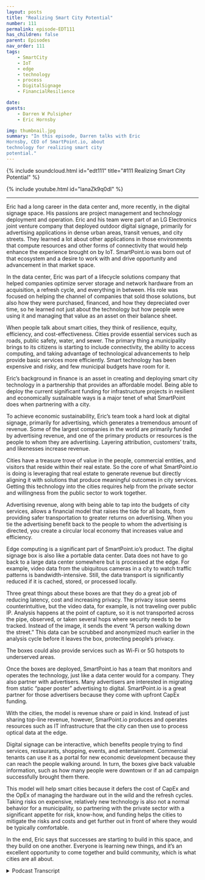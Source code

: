 ```yaml
---
layout: posts
title: "Realizing Smart City Potential"
number: 111
permalink: episode-EDT111
has_children: false
parent: Episodes
nav_order: 111
tags:
    - SmartCity
    - IoT
    - edge
    - technology
    - process
    - DigitalSignage
    - FinancialResilience

date: 
guests:
    - Darren W Pulsipher
    - Eric Hornsby

img: thumbnail.jpg
summary: "In this episode, Darren talks with Eric
Hornsby, CEO of SmartPoint.io, about
technology for realizing smart city
potential."
---
```


{% include soundcloud.html id="edt111" title="#111 Realizing Smart City Potential" %}

{% include youtube.html id="lanaZk9q0dI" %}

---

Eric had a long career in the data center and, more recently, in the digital signage space. His passions are project management and technology deployment and operation. Eric and his team were part of an LG Electronics joint venture company that deployed outdoor digital signage, primarily for advertising applications in dense urban areas, transit venues, and city streets. They learned a lot about other applications in those environments that compute resources and other forms of connectivity that would help enhance the experience brought on by IoT. SmartPoint.io was born out of that ecosystem and a desire to work with and drive opportunity and advancement in that market space.

In the data center, Eric was part of a lifecycle solutions company that helped companies optimize server storage and network hardware from an acquisition, a refresh cycle, and everything in between. His role was focused on helping the channel of companies that sold those solutions, but also how they were purchased, financed, and how they depreciated over time, so he learned not just about the technology but how people were using it and managing that value as an asset on their balance sheet.

When people talk about smart cities, they think of resilience, equity, efficiency, and cost-effectiveness. Cities provide essential services such as roads, public safety, water, and sewer. The primary thing a municipality brings to its citizens is starting to include connectivity, the ability to access computing, and taking advantage of technological advancements to help provide basic services more efficiently. Smart technology has been expensive and risky, and few municipal budgets have room for it.

Eric’s background in finance is an asset in creating and deploying smart city technology in a partnership that provides an affordable model. Being able to deploy the current significant funding for infrastructure projects in resilient and economically sustainable ways is a major tenet of what SmartPoint does when partnering with a city.

To achieve economic sustainability, Eric’s team took a hard look at digital signage, primarily for advertising, which generates a tremendous amount of revenue. Some of the largest companies in the world are primarily funded by advertising revenue, and one of the primary products or resources is the people to whom they are advertising. Layering attribution, customers’ traits, and likenesses increase revenue.

Cities have a treasure trove of value in the people, commercial entities, and visitors that reside within their real estate. So the core of what SmartPoint.io is doing is leveraging that real estate to generate revenue but directly aligning it with solutions that produce meaningful outcomes in city services. Getting this technology into the cities requires help from the private sector and willingness from the public sector to work together.

Advertising revenue, along with being able to tap into the budgets of city services, allows a financial model that raises the tide for all boats, from providing safer transportation to greater returns on advertising. When you tie the advertising benefit back to the people to whom the advertising is directed, you create a circular local economy that increases value and efficiency.

Edge computing is a significant part of SmartPoint.io’s product. The digital signage box is also like a portable data center. Data does not have to go back to a large data center somewhere but is processed at the edge. For example, video data from the ubiquitous cameras in a city to watch traffic patterns is bandwidth-intensive. Still, the data transport is significantly reduced if it is cached, stored, or processed locally.

Three great things about these boxes are that they do a great job of reducing latency, cost and increasing privacy. The privacy issue seems counterintuitive, but the video data, for example, is not traveling over public IP. Analysis happens at the point of capture, so it is not transported across the pipe, observed, or taken several hops where security needs to be tracked. Instead of the image, it sends the event “A person walking down the street.” This data can be scrubbed and anonymized much earlier in the analysis cycle before it leaves the box, protecting people’s privacy.

The boxes could also provide services such as Wi-Fi or 5G hotspots to underserved areas.

Once the boxes are deployed, SmartPoint.io has a team that monitors and operates the technology, just like a data center would for a company. They also partner with advertisers. Many advertisers are interested in migrating from static “paper poster” advertising to digital. SmartPoint.io is a great partner for those advertisers because they come with upfront CapEx funding.

With the cities, the model is revenue share or paid in kind. Instead of just sharing top-line revenue, however, SmarPoint.io produces and operates resources such as IT infrastructure that the city can then use to process optical data at the edge.

Digital signage can be interactive, which benefits people trying to find services, restaurants, shopping, events, and entertainment. Commercial tenants can use it as a portal for new economic development because they can reach the people walking around. In turn, the boxes give back valuable information, such as how many people were downtown or if an ad campaign successfully brought them there.

This model will help smart cities because it defers the cost of CapEx and the OpEx of managing the hardware out in the wild and the refresh cycles. Taking risks on expensive, relatively new technology is also not a normal behavior for a municipality, so partnering with the private sector with a significant appetite for risk, know-how, and funding helps the cities to mitigate the risks and costs and get further out in front of where they would be typically comfortable.

In the end, Eric says that successes are starting to build in this space, and they build on one another. Everyone is learning new things, and it’s an excellent opportunity to come together and build community, which is what cities are all about.


<details>
<summary> Podcast Transcript </summary>

<p>﻿1</p>
<p>Hello, thisis Darren Pulsipher, chief solutionarchitect of public sector at Intel.</p>
<p>And welcome to Embracing</p>
<p>Digital Transformation,where we investigate effective change,leveraging people, processand technology.</p>
<p>On today's episode, Realizing Smart Cities</p>
<p>Potentialwith CEO from SmartPoint, Eric Hornsby.</p>
<p>Eric, welcome to the show.</p>
<p>Darren Thanks for having me.</p>
<p>Hey Eric, I got really excitedwhen I first heard about what you guys doand when I talked to youthe first time, I says,</p>
<p>I got to have Eric on the showbecause this is really cool.</p>
<p>What you've been doing.</p>
<p>But before we dove into the funstuff, well, this might be fun to give mea little bit on your background.</p>
<p>Yeah. Happy to.</p>
<p>So I'm Eric Hornsby,obviously with Smart Point.</p>
<p>I know I've got a long tenurein the data centerand more recently, digital signage space.</p>
<p>We've been working with Intel Corporationfor quite some time,have a very strategic relationshipthere aroundmarket ready solutionsand other go to marketsthat we've benefitedfrom mutually with Intel.</p>
<p>But you know myself,</p>
<p>I have a lot of passions aroundproject management,technology, deployment and operation,all things that fallwithin the bounds of Smart Point IO.</p>
<p>We as a team most recentlywere part of an LG Electronicsjoint venture companywhere we deployed outdoor digital signageprimarilyfor advertising applicationsin dense urban areas, transit venues,city streets, what have you.</p>
<p>And we learned a lotabout really other applicationsin those environments that computeresources and other forms of connecttivity would help enhance the experiencebrought on by the Internet of Things.</p>
<p>So smart point was really bornout of that ecosystem and, and a desire toto work with that market space and driveadvancement and opportunity there.</p>
<p>Okay, Angela,</p>
<p>I'm going to hit on somethingyou said you started in the data center.</p>
<p>So right.</p>
<p>All right.</p>
<p>What in the worldare you doing out in digital signage?</p>
<p>Because going from data centerinto digital signage, those are likediametrically opposed.</p>
<p>Right.</p>
<p>So you got to tell me how you got there.</p>
<p>It was an interesting transition.</p>
<p>So I was part of a company that was awhat we would call a lifecycle managementor lifecycle solutions companyin the data center space.</p>
<p>So we helped companies optimize serverstorage and network hardware from aan acquisition and a refresh cyclestandpoint and everything in between.</p>
<p>And my role was very focused on helpingthe channelof companies that sold those solutions,but also how they were purchased,how they were financed and then howthose assets were depreciated over time.</p>
<p>So in that role, I learned quite a bit,not just about the technologywe're selling, buthow people were using it and how they wereyou know, really managing that that valueas an asset on their balance sheet.</p>
<p>Fast forward toreally 2015.</p>
<p>I had an opportunity to do some consultingfor a companyin the digital signage space.</p>
<p>They had just signeda partnership agreement with LGand with LG being a channel ledgo to market company.</p>
<p>I was able to to help with some adviceand some market directionthere as well as standing upsome new financialmodels that that company wentwent to market with.</p>
<p>And you know, fast forward several years,it turned into aa full time opportunity that I was. Time.</p>
<p>Happy to accept andthe rest is history.</p>
<p>Okay, so you're the first finance guy</p>
<p>I've had.</p>
<p>Come on to see you now.</p>
<p>All right, so this would bereally interesting to hear that,because you've come up with something</p>
<p>I think is really creativewith what you guys are doing.</p>
<p>And it is how do I actually make ittechnology real in our cities.</p>
<p>We've been talking about smart citiesfor, what, a decade?</p>
<p>You're right.</p>
<p>But the cost of it and managing it,there's a lot involvedin really creating a real smart cityand using it.</p>
<p>I thought, I think it's pretty brilliant,your financial backgroundand you understand all this stuff.</p>
<p>Tell me, tell me what vision you haveas far as smart cities go.</p>
<p>And because when you first mentioned this,</p>
<p>I was like blown away.</p>
<p>I thought it was pretty, pretty clever.</p>
<p>So when whenand there's a lot of talk of smart citiesand depending on or smart communities,connected community infrastructure,there's a lot of really synonymous terms.</p>
<p>But some of the major tenants you'reyou're going to hear are smart.</p>
<p>Cities are resilient,smart cities are equitable.</p>
<p>And, you know, they're really much like,from my perspective, much like an I.T.department would look athow they're serving their companyto do to do better, to be more efficient,cost effective, what have you helpa companybe resilient cities are very similarfrom the public servicesthat they provide, whether those are roadsand bridges, public safety, environmentalcleanliness, what have you.</p>
<p>Sometimeswater, sewer, right, all those things.</p>
<p>So when we think about the base,the basics that a municipalitybrings to their citizens,visitors, commercial tenantsas technologies, technology has evolved,some of those basicthings are starting to includeconnectivity and the abilityto access computeand for different city servicesto be able to take advantageof advancements in technologyto do a better job of those same basicyou know, providing a safe, less congestedfrom a traffic standpoint, environmentthat's also resilient.</p>
<p>So getting back to the financialmodeling resiliency from our perspectivealso needs to meaneconomic sustainability.</p>
<p>We're in a a an amazing timeright now,a historic time in terms of fundingthat's being made availablefor infrastructure projects as a.</p>
<p>Like from IJA. Right.</p>
<p>And being able to deploy that fundingin ways that is resilientand economically sustainable is a majortenet of what smart points doingwhen we partner.</p>
<p>You're looking at financial resilience,which no one ever looks at.</p>
<p>I've never heard financial resiliencein the IT space before, but Ilike I like this approach because I can</p>
<p>I can throw hardware.</p>
<p>And I, you know, I work at Intel.</p>
<p>I want everyone to refresh your hardwareevery three years.</p>
<p>Right.</p>
<p>But realistically, that's not doablewith the budgets that cities haveor states have to do that.</p>
<p>Yeah.</p>
<p>We we took a real hard look at the spacethat we were previously in,which was very narrow in digital signage,primarily for advertising.</p>
<p>And there's a tremendous amount of revenuegenerated in that market space.</p>
<p>We all know some of the largest companiesin the world are primarily fundedby advertising revenue.</p>
<p>Yeah, Google, for example, for example.</p>
<p>And, and, you know, one of the primary,you know, products or resources,there are the peoplewho are being advertisedto their information,their likeness, their traits.</p>
<p>And and these, you know, layer onwhat's called attribution,which increases the valueof the advertising making more money.</p>
<p>So taking a look at that as a focusrevenue stream or ROIfor cities to harness, cities have aa treasure trove of valuein the real estate and the peopleand the commercial entities and visitorsthat reside within that real estate.</p>
<p>So being able to more effectively leveragethat real estateto generate revenuebut align it directly withsolutionsthat produce outcomes that are meaningfulto what the city should beproviding to its citizens, visitorsand commercial tenants is really atthe core of what we're doingand being on board to operate a networklike that and managethat from a not just a technology,but a financial operationsstandpoint is is reallywhat's getting it's getting citiesmore to a point where they cannot just comfortably but confidentlymove forward with with projects that arethat are meaningful and substantial.</p>
<p>To your point, how do we get thistechnology out into the city?</p>
<p>It requires help from the private sectorand it requires a willingnessto work together from the public sector.</p>
<p>Right.</p>
<p>All right.</p>
<p>So explain. Exactly.</p>
<p>All right.</p>
<p>So I like I like the idea. Right.</p>
<p>How can we get hardware,new technologies into the cities?</p>
<p>But it's costly. So we can.</p>
<p>You're saying that we can fund itactually through advertising?</p>
<p>Is that the.</p>
<p>Concept?</p>
<p>Advertising'sa major source of the revenue.</p>
<p>Other sources are that cities spenda tremendous amount of money to providethe basic services that are deliveredby a municipality to its citizens.</p>
<p>So being able to tap into those budgetsas well allows for a financial modelthat really raisesthe tide across all those boatsfrom providing safer transportationto, you know, greaterreturns on advertising.</p>
<p>When you can tie the the advertisingbenefitback to the people who are advertising to.</p>
<p>That's what gets us really excitedand gets us and gets the city interestedbecause you are creating aa circular economy that allows for thatthat resource in the peoplein the real estateto be harvestingthat value more efficiently.</p>
<p>So it's almost it's almost like keeping itmore local in a lot of respects, right?</p>
<p>Absolutely.</p>
<p>Which is which is pretty coolbecause now I can keep thatthat economy in my in my city growinginstead of it growing outside of my city.</p>
<p>Yes, that's the idea.</p>
<p>It's pretty cool.</p>
<p>All right.</p>
<p>So explain the explainthe technology a little bit.</p>
<p>We got a little bit of the business model.</p>
<p>Explainwhat does this look like physically?</p>
<p>So going from a data center background,which is very centralizedin nature to a digital signageon sidewalks, it's very decentralized.</p>
<p>So definite opposite ends of the spectrum.</p>
<p>And combining what we do from a technologystandpoint is really combiningoperational technology,which definition would would fallinto really things that you're touching,seeing, you know, experience.</p>
<p>Like physical, physicalthings you're interacting. Right?</p>
<p>We were combining that with with I.Tinformationtechnology that you normally wouldn't see,but having it there.</p>
<p>And the reason we're doingthat is because this explosive growthin the Internet of Things and databeing produced at the physical edgeof the network creates an opportunityfor the physical edge of the networkto be a placewhere computation takes place.</p>
<p>So that data not having to go all the wayback to a large data centersomewhere,the workload would be processed.</p>
<p>And then that insight from whateveryou know you're trying to garnerhas to be sentall the way back to the edge.</p>
<p>You can you can do it right there.</p>
<p>Again, keeping it localas a as a tenet of what we're doing.</p>
<p>But edge computing is a major part of ourour product.</p>
<p>And utilizing that edge computingto produce outcomesfor things that are focusedon doing better at the edge.</p>
<p>Okay.</p>
<p>So what I just heard was your digitalsignage is not just a pretty bar,a pretty box with advertising on it.</p>
<p>Yeah, I can actually run compute in those,in those digital signsthat you have on the sidewalk.</p>
<p>That is correct. Yes.</p>
<p>So it's like a portable data center.</p>
<p>Does anyone like throw it in the backof their truck and take off with it?</p>
<p>You need to have plannedpretty far in advance.</p>
<p>They're pretty far invested. Yeah.</p>
<p>Yeah, we we've over the course of the pastsix, six or seven years,we've deployed tens of thousandsof these around the worldfor digital signage purposes.</p>
<p>But we've gotten pretty good at makingsure they stay where they.</p>
<p>Stay, and that's good.</p>
<p>So what sorts of workloads can I runin these digital science signage boxes?</p>
<p>So one of the the types of datathat we talk about a lot is video data.</p>
<p>So there's there's cameras everywhere.</p>
<p>And cameras are watching for thingslike abnormalities in traffic patterns.</p>
<p>They're looking at cars.</p>
<p>They're analyzing how many bicyclesare on the road with the cars and,you know, focusing onhow could we make things safer or better.</p>
<p>And there'sbut optical data from videois is extremely bandwidth intensive.</p>
<p>And so trying to asanybody knows that strive to streamsomething on their mobile device.</p>
<p>You need to have a great connectionto to pull that off.</p>
<p>But if you could you could cache thatyou could store that videoor process it locally.</p>
<p>Then you've reduced the amount of datatransportnecessary to garner an outcome.</p>
<p>So running computer visionanalytics at the edgeis one of the things that wewe do quite a bit of.</p>
<p>All right.</p>
<p>So that decreasesthe total bandwidth that you needbecause you're not going to stream 4Kvideo anymore.</p>
<p>You're just streamingobject data that you've detected. Yep.</p>
<p>Right.</p>
<p>So, so that gives me trafficpattern flows.</p>
<p>That gives me weather,right?</p>
<p>There's a whole bunch of thingsthat these boxes can then you use.</p>
<p>It's basically a Iot node out therethat can doa lot of different things.</p>
<p>If we had to break it down to three,three things, I would sayit does a great job of reducing latency.</p>
<p>So it should be the time it takes toto move that dataprocessor and produce the insight.</p>
<p>Just and that's just simple physics,right?</p>
<p>Less less distance for it to travelthat that same outcome reduces costbecause you're not having to transportthat dataas far.</p>
<p>And the third really hones in on privacy.</p>
<p>So being able to.</p>
<p>Do I would have thought the oppositethere.</p>
<p>I would have thought,what's your privacy thing on this?</p>
<p>Because, oh,</p>
<p>I got a camera watching everyoneand so what's your privacy angle on this?</p>
<p>But again.</p>
<p>It's counterintuitive to me.</p>
<p>Being being able to use that camera data.</p>
<p>I'll call it behind the radioso it's not traveling over public IPallows for analysisat the point of capture.</p>
<p>So we're not we're not sending picturesof Eric Hornsbyacross the pipe back to a data centersomewhere or being observedand having several hops, let's call itwhere security needs to be tracked.</p>
<p>Instead, it's saying there's a guywalking down the street.</p>
<p>Yeah, yeah.</p>
<p>And the data is able to be scrubbed.</p>
<p>They're anonymized much earlierin that analysis cycle.</p>
<p>Before it even leaves the box. Yep.</p>
<p>Very cool.</p>
<p>Now, what else can I do with these things?</p>
<p>We talked a little bit about.</p>
<p>I can put like a 5G,</p>
<p>I can turn this into a 5G hotspotor a Wi-Fi hotspot as well, right?</p>
<p>Absolutely.</p>
<p>Yeah.</p>
<p>So again, it's it's working with citiesto identify what commercial revenuestreams, you know, could we generatetogether at these real estate end points?</p>
<p>And how could we operate a projectfrom a financial standpointthat also bringsto bear different technologies like 5Gyou just mentioned, or a Seabreezeor wi fi.</p>
<p>There's lots ofwe call them underserved areasthat would love to have betterconnectivity.</p>
<p>The cities would love to providethat as a basic deliverablefrom the municipal key.</p>
<p>And those are things that we bundle into.</p>
<p>These these projects.</p>
<p>Are very cool now.</p>
<p>All right. So how does this work?</p>
<p>Because we talked about thisa little bit before the show.</p>
<p>How does it work?</p>
<p>If I'm a municipality, I contact you guys.</p>
<p>You go and deploy these signsin down my main, main street.</p>
<p>Folsom once was where I live.</p>
<p>Folsom, California, Main Street.</p>
<p>Folsom</p>
<p>We put like three or four of these upand I knowas the city, I maintain these things,</p>
<p>I get the advertisers.</p>
<p>Or is it a joint venture with you guys?</p>
<p>How does how does operationallyhow does it work for me?</p>
<p>Because it sounds like I'm going to haveto staff up people that understand Iotand data center and maintain these things.</p>
<p>So we have a teamthat monitors and operates the technologyjust like a data centerwould for a company.</p>
<p>We so we are the operatorand we work with the city.</p>
<p>So where the city would have haddepartments that are leveragingi.t infrastructure perhaps somewhere else.</p>
<p>Now our joint project becomesthat i.t infrastructurethat they are they can usefrom an advertising perspective.</p>
<p>We partner with the existing out of homemedia advertisers.</p>
<p>So there's lots of incumbents out therewho are very interestedin upgrading their technologyor migrating from what's called staticpaper poster advertising to digital.</p>
<p>And we're a great partnerfor for that in its own rightbecause we come in with all of the upfront</p>
<p>CapEx funding, we deploy the technology.</p>
<p>And now instead of selling a static posteradvertisement, the ad incumbentadvertiser has the opportunity to workwith us and to start selling digital.</p>
<p>So it's a great opportunity for a refreshand a significant upgrade to the incumbentout of the companies out there.</p>
<p>So so the silver screen.</p>
<p>So if I'm a city now and I decide, hey,we we really want to do thisdigital signage, there's so many questionsin my head right now.</p>
<p>One is you guys you guys areyou guys are now like a normal billboard,just a digital sign.</p>
<p>So you're getting the revenue from theadvertising that's going on there,right?</p>
<p>The city is allowing you to put thatthere and they're getting some kind ofsomething, I'm sure,whether it's cycles on, you know,how do I put my applications on there?</p>
<p>That because you said, hey,you said we can use the data centerpart of this to do things.</p>
<p>How do I pay for thator do I get a cut of that?</p>
<p>How does that all work forjust does that make any sense?</p>
<p>What I'm trying to get to are sure.</p>
<p>Yeah.</p>
<p>So the term that's often used, I'mgoing to give you two terms.</p>
<p>One is simple, it's revenue share.</p>
<p>So when I hear the. Revenue share,all right.</p>
<p>When I hearhow do we get a cut of a revenueshare has been around for a long timeand that's.</p>
<p>An easy one for people to understand. Yep.</p>
<p>But the other term is paid in kindand paid inkind will often be,</p>
<p>I would call it, a form of revenue share.</p>
<p>But instead of sharingjust top line revenue that's thrown offfrom the project, we produceand operate resourceslike I.T infrastructurethat the city can then useto process optical data at the edge.</p>
<p>And that has an outcomethat the city's desiring to see.</p>
<p>Okay, so that's, that's pretty cool.</p>
<p>So here's, here's a scenariothat I think I would love to see downtown</p>
<p>Folsom again,that Wi-Fi is available for everyonedowntown Folsombecause that would be really coolif it's right on.</p>
<p>On the weekends,they close down the main streetand there's lots of fun thingsout there in restaurantsand it'd be great if Wi-Fi was availablefor all of downtown.</p>
<p>So in this scenario,</p>
<p>I put maybe four or five of your digitalsignage is down there paid in-kind means.</p>
<p>You're going to you're going to make surethat I have Wi-Fi, that we put the Wi-Fiservice in in the in the box and that it'savailable to everyone downtown.</p>
<p>And I'm ready to go out.</p>
<p>And simple and wi fi,</p>
<p>I mean, requires a backhaul.</p>
<p>So you need to havea fiber circuit terminated.</p>
<p>So that's something that we stand up,we pay the ongoing cost of accessto that fiber backboneas a effectively an edge ISP for the city.</p>
<p>So we'll monitor, maintain andand cover the cost of that.</p>
<p>But we do that with the revenuesthat are generatedby the digital signagethat we're deploying.</p>
<p>So that's it's a great exampleand a simple example.</p>
<p>Here's another question I have.</p>
<p>Is your digital signage interactive?</p>
<p>Yeah.</p>
<p>So could I have a mapso I can have a map of downtown on there?</p>
<p>That would be standard.</p>
<p>The vendors in downtownwould put their little logos up there, as,you know, like like you'd seelike an airport, for example.</p>
<p>I can say I need to find a restaurantquick because,you know, I'm starving on my layover.</p>
<p>Sure. Yeah.</p>
<p>So absolutely.</p>
<p>They have a touch screen interactivity.</p>
<p>There's applications called wayfindingis the commonly used term whereif you know, easyto find city services, restaurants,other retail shopping nearby.</p>
<p>So they're very useful for that.</p>
<p>And then, of course,offering access to that viaa portal to the cityand to the commercial tenants thereit opens up a new opportunityfor economic development.</p>
<p>For that local economy to reachto reach the people walking around.</p>
<p>No, I see.</p>
<p>I'm already thinking calendar of events,all that stuff would showwould show up right there.</p>
<p>Yeah. That's that's. Entertainment.</p>
<p>Yeah.</p>
<p>It definitely becomes the new digital, youknow, billboard, if you will, for eventsand things that people want to go see,what's new, what announcements are there.</p>
<p>It's a way for the cityto better engage with people.</p>
<p>Well and also gives mevaluable information back, right.</p>
<p>Because let's say I want to counthow many people are downtown this weekend.</p>
<p>Right.</p>
<p>And maybe I did some advertisingfor some event downtown.</p>
<p>I want to see what my take wasas far as not take or seewith the effectiveness of my campaignwas to bring people downtown.</p>
<p>These these cameras could easily counthow many people were downtown.</p>
<p>That was an easy thing for them to do.</p>
<p>There's so much potential here.</p>
<p>I love the model ofbecause one of the biggest problemsthat we've seen with smartcities is the cost of CapEx.</p>
<p>Sure.</p>
<p>And also the optics of managingmanaging this hardwareonce it's out in the wild,that's a big cost to cities.</p>
<p>And then the refresh cycle.</p>
<p>This is another I want you to and Eric,</p>
<p>I know you're going to refreshevery every three years becausewe're going to have great technologyand you're going to want it.</p>
<p>So I know you're going to I knowyou want our stuff every three years.</p>
<p>The city, they'rethey're under much more constraintsas far as as far as that goes.</p>
<p>Yeah.</p>
<p>Well and you know refresh cycle</p>
<p>I'll segway that into one of theone of the challenges with</p>
<p>I would say new industry.</p>
<p>So Iot is still relatively new.</p>
<p>Certainly Iot at the edge is is newand investing in technology at the stage,you'd fall into what I'd callan early adopter category.</p>
<p>Oh, it's expensive. Yeah, it's.</p>
<p>Well, it's expensive and there's,there's risk and anybody who dealswith municipalities would, would know thatthey, they would prefer to de-risk what.</p>
<p>They're doing because. Yeah, you.</p>
<p>Know, and so take taking a chanceon very expensivethings doesn't always fallinto typical behavior of a city.</p>
<p>So again, this is wherepartnering with the private sector,where there is significantappetite for risk and knowhowof how to operate infrastructureto gain reward is a great fitfor municipalities to to to hedgehedge their bets a little bitand to get out further out in front ofwhere they may have been comfortableinvesting on their own.</p>
<p>Now, I, I love the model.</p>
<p>I think it's ingeniousbecause it may just be the waythat we can get smart cities to be realbecause there's so much potential toto having smart cities out there.</p>
<p>I love the financial model.</p>
<p>I think</p>
<p>I think it's pretty clever. So nice.</p>
<p>But it's there's also it's ait's a great community out there.</p>
<p>There's a lot of great events put on.</p>
<p>We were just at thethe Smart City Expo in Miami.</p>
<p>And there's there's a lot of passionfrom these cities to trade informationand share successes, learnings,what have you.</p>
<p>And so for us, when we'rewhen we're talking to a city directly,we typically have two,maybe three topics we want to cover.</p>
<p>The first is really looking athow how could we makethe initiative,you know, financially sustainable?</p>
<p>You've heard me say that a lot. Oh,yeah, yeah. No.</p>
<p>But then every city we've talked to has.</p>
<p>Something.</p>
<p>Something uniquethat they're trying to solve for now.</p>
<p>No differentthan when you call on businesses.</p>
<p>And yeah, yeah.</p>
<p>There's always some little thingthat's unique to them.</p>
<p>Yeah.</p>
<p>So finding, finding what that unique thingis, that is top of mindthat they need to solve forand they think there may be a way that's,that's usually where our focus lies.</p>
<p>And then the third would likely be sharinga success from another municipality.</p>
<p>But you could see has, as you know,successes, you know, build on one another.</p>
<p>So it's it's an interesting market spacewhere we're learning new things, butit's an opportunity for coming togetherand and to build community,which is really what cities are about.</p>
<p>Well, I'll tell youwhat, Eric,when you guys are the new Google Variety,because I think the is pretty cleverand I think it has a lot of potentialto really grow this industry,which has been stagnant.</p>
<p>Frankly, we've been there's a lot of hope.</p>
<p>But as you said, the barriers to entrybecause of the risk of new technologyand cost and OpEx and CapEx, I think islimiting its progression moving forward.</p>
<p>And I like that you guys actually came upwith a really cool solutionto tackle this, a business solutionto a technical problem.</p>
<p>Thank you.</p>
<p>So thanks a lot,</p>
<p>Eric, for coming on the show.</p>
<p>I appreciate the time.</p>
<p>You bet.</p>
<p>Thank you.</p>
<p>It's great talking to you.</p>
<p>Thank you for listeningto Embracing Digital Transformation today.</p>
<p>If you enjoyed our podcast,give it five stars on your favoritepodcasting site or YouTube channel.</p>
<p>You can find out more informationabout embracing digital transformationand embracingdigital.orguntil next time, go outand do something wonderful.</p>

</details>

